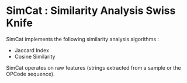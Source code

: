 # SimCat : Similarity Analysis Swiss Knife

SimCat implements the following similarity analysis algorithms :

* Jaccard Index
* Cosine Similarity

SimCat operates on raw features (strings extracted from a sample or the OPCode sequence).

